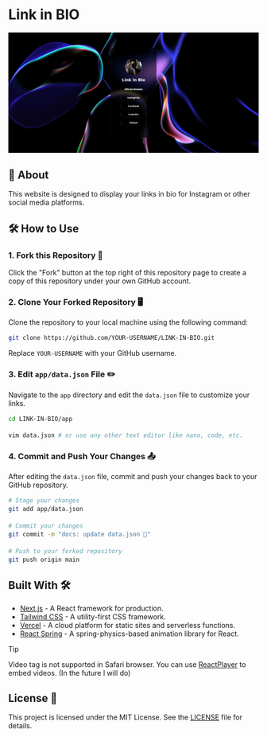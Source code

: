 # Link in BIO

![Link in BIO](./.github/image/thumb.png)

## 📖 About

This website is designed to display your links in bio for Instagram or other social media platforms.

## 🛠️ How to Use

### 1. Fork this Repository 🍴

Click the "Fork" button at the top right of this repository page to create a copy of this repository under your own GitHub account.

### 2. Clone Your Forked Repository 🖥️

Clone the repository to your local machine using the following command:

```bash
git clone https://github.com/YOUR-USERNAME/LINK-IN-BIO.git
```

Replace `YOUR-USERNAME` with your GitHub username.

### 3. Edit `app/data.json` File ✏️

Navigate to the `app` directory and edit the `data.json` file to customize your links.

```bash
cd LINK-IN-BIO/app

vim data.json # or use any other text editor like nano, code, etc.
```

### 4. Commit and Push Your Changes 📤

After editing the `data.json` file, commit and push your changes back to your GitHub repository.

```bash
# Stage your changes
git add app/data.json

# Commit your changes
git commit -m "docs: update data.json 📑"

# Push to your forked repository
git push origin main
```

## Built With 🛠️

- [Next.js](https://nextjs.org/) - A React framework for production.
- [Tailwind CSS](https://tailwindcss.com/) - A utility-first CSS framework.
- [Vercel](https://vercel.com/) - A cloud platform for static sites and serverless functions.
- [React Spring](https://react-spring.dev/) - A spring-physics-based animation library for React.

> [!TIP]
> Video tag is not supported in Safari browser. You can use [ReactPlayer](https://www.npmjs.com/package/react-player) to embed videos. (In the future I will do)

## License 📄

This project is licensed under the MIT License. See the [LICENSE](LICENSE) file for details.
